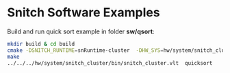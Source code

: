 # Snitch Software Examples

Build and run quick sort example
in folder **sw/qsort**: 
```bash
mkdir build & cd build
cmake -DSNITCH_RUNTIME=snRuntime-cluster  -DHW_SYS=hw/system/snitch_cluster ..
make
../../../hw/system/snitch_cluster/bin/snitch_cluster.vlt  quicksort
```

